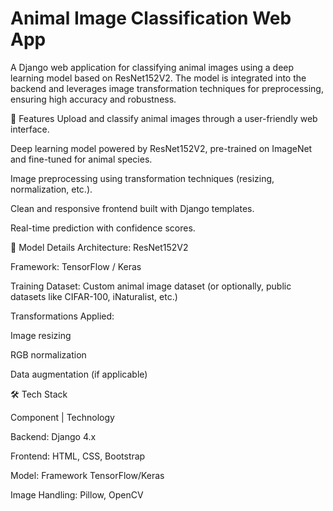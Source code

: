 # Animal Image Classification Web App
A Django web application for classifying animal images using a deep learning model based on ResNet152V2. The model is integrated into the backend and leverages image transformation techniques for preprocessing, ensuring high accuracy and robustness.

📌 Features
Upload and classify animal images through a user-friendly web interface.

Deep learning model powered by ResNet152V2, pre-trained on ImageNet and fine-tuned for animal species.

Image preprocessing using transformation techniques (resizing, normalization, etc.).

Clean and responsive frontend built with Django templates.

Real-time prediction with confidence scores.

🧠 Model Details
Architecture: ResNet152V2

Framework: TensorFlow / Keras

Training Dataset: Custom animal image dataset (or optionally, public datasets like CIFAR-100, iNaturalist, etc.)

Transformations Applied:

Image resizing

RGB normalization

Data augmentation (if applicable)

🛠️ Tech Stack

Component  |	Technology

Backend:	Django 4.x

Frontend:	HTML, CSS, Bootstrap

Model: Framework	TensorFlow/Keras

Image Handling:	Pillow, OpenCV
